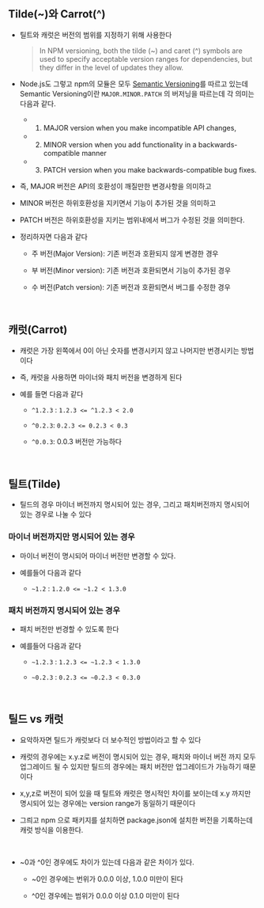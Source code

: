 ## Tilde(~)와 Carrot(^)

- 틸트와 캐럿은 버전의 범위를 지정하기 위해 사용한다

  > In NPM versioning, both the tilde (~) and caret (^) symbols are used to specify acceptable version ranges for dependencies, but they differ in the level of updates they allow.

- Node.js도 그렇고 npm의 모듈은 모두 [Semantic Versioning](http://semver.org/)를 따르고 있는데 Semantic Versioning이란 `MAJOR.MINOR.PATCH` 의 버저닝을 따르는데 각 의미는 다음과 같다.

  - 1. MAJOR version when you make incompatible API changes,

  - 2. MINOR version when you add functionality in a backwards-compatible manner

  - 3. PATCH version when you make backwards-compatible bug fixes.

- 즉, MAJOR 버전은 API의 호환성이 깨질만한 변경사항을 의미하고

- MINOR 버전은 하위호환성을 지키면서 기능이 추가된 것을 의미하고

- PATCH 버전은 하위호환성을 지키는 범위내에서 버그가 수정된 것을 의미한다.

- 정리하자면 다음과 같다

  - 주 버전(Major Version): 기존 버전과 호환되지 않게 변경한 경우

  - 부 버전(Minor version): 기존 버전과 호환되면서 기능이 추가된 경우

  - 수 버전(Patch version): 기존 버전과 호환되면서 버그를 수정한 경우

<br/>

## 캐럿(Carrot)

- 캐럿은 가장 왼쪽에서 0이 아닌 숫자를 변경시키지 않고 나머지만 번경시키는 방법이다

- 즉, 캐럿을 사용하면 마이너와 패치 버전을 변경하게 된다

- 예를 들면 다음과 같다

  - `^1.2.3` : `1.2.3 <= ^1.2.3 < 2.0`

  - `^0.2.3`: `0.2.3 <= 0.2.3 < 0.3`

  - `^0.0.3`: 0.0.3 버전만 가능하다

<br/>

## 틸트(Tilde)

- 틸드의 경우 마이너 버전까지 명시되어 있는 경우, 그리고 패치버전까지 명시되어 있는 경우로 나눌 수 있다

### 마이너 버전까지만 명시되어 있는 경우

- 마이너 버전이 명시되어 마이너 버전만 변경할 수 있다.

- 예를들어 다음과 같다

  - `~1.2` : `1.2.0 <= ~1.2 < 1.3.0`

### 패치 버전까지 명시되어 있는 경우

- 패치 버전만 번경할 수 있도록 한다

- 예를들어 다음과 같다

  - `~1.2.3` : `1.2.3 <= ~1.2.3 < 1.3.0`

  - `~0.2.3` : `0.2.3 <= ~0.2.3 < 0.3.0`

<br/>

## 틸드 vs 캐럿

- 요악하자면 틸드가 캐럿보다 더 보수적인 방법이라고 할 수 있다

- 캐럿의 경우에는 x.y.z로 버전이 명시되어 있는 경우, 패치와 마이너 버전 까지 모두 업그레이드 될 수 있지만 틸드의 경우에는 패치 버전만 업그레이드가 가능하기 때문이다

- x,y,z로 버전이 되어 있을 때 틸트와 캐럿은 명시적인 차이를 보이는데 x.y 까지만 명시되어 있는 경우에는 version range가 동일하기 때문이다

- 그릐고 npm 으로 패키지를 설치하면 package.json에 설치한 버전을 기록하는데 캐럿 방식을 이용한다.

<br/>

- ~0과 ^0인 경우에도 차이가 있는데 다음과 같은 차이가 있다.

  - ~0인 경우에는 번위가 0.0.0 이상, 1.0.0 미만이 된다

  - ^0인 경우에는 범위가 0.0.0 이상 0.1.0 미만이 된다
